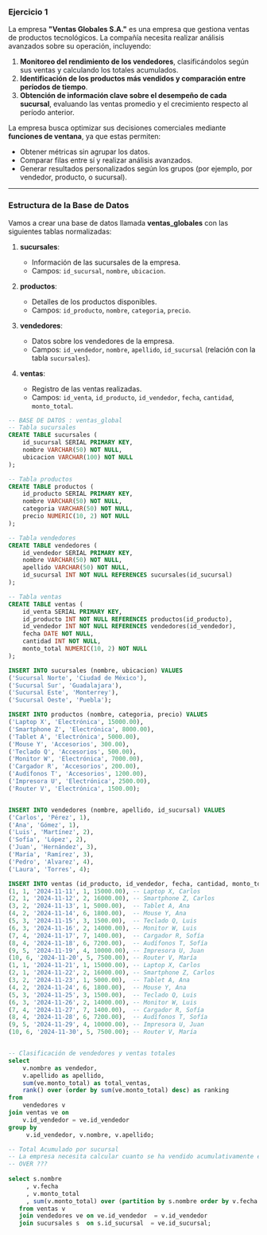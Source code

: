 ### Ejercicio 1

La empresa **"Ventas Globales S.A."** es una empresa que gestiona ventas de productos tecnológicos. La compañía necesita realizar análisis avanzados sobre su operación, incluyendo:

1. **Monitoreo del rendimiento de los vendedores**, clasificándolos según sus ventas y calculando los totales acumulados.
2. **Identificación de los productos más vendidos y comparación entre períodos de tiempo**.
3. **Obtención de información clave sobre el desempeño de cada sucursal**, evaluando las ventas promedio y el crecimiento respecto al período anterior.

La empresa busca optimizar sus decisiones comerciales mediante **funciones de ventana**, ya que estas permiten:
- Obtener métricas sin agrupar los datos.
- Comparar filas entre sí y realizar análisis avanzados.
- Generar resultados personalizados según los grupos (por ejemplo, por vendedor, producto, o sucursal).

---

### Estructura de la Base de Datos

Vamos a crear una base de datos llamada **ventas_globales** con las siguientes tablas normalizadas:

1. **sucursales**:
   - Información de las sucursales de la empresa.
   - Campos: `id_sucursal`, `nombre`, `ubicacion`.

2. **productos**:
   - Detalles de los productos disponibles.
   - Campos: `id_producto`, `nombre`, `categoria`, `precio`.

3. **vendedores**:
   - Datos sobre los vendedores de la empresa.
   - Campos: `id_vendedor`, `nombre`, `apellido`, `id_sucursal` (relación con la tabla `sucursales`).

4. **ventas**:
   - Registro de las ventas realizadas.
   - Campos: `id_venta`, `id_producto`, `id_vendedor`, `fecha`, `cantidad`, `monto_total`.


```sql
-- BASE DE DATOS : ventas_global
-- Tabla sucursales
CREATE TABLE sucursales (
    id_sucursal SERIAL PRIMARY KEY,
    nombre VARCHAR(50) NOT NULL,
    ubicacion VARCHAR(100) NOT NULL
);

-- Tabla productos
CREATE TABLE productos (
    id_producto SERIAL PRIMARY KEY,
    nombre VARCHAR(50) NOT NULL,
    categoria VARCHAR(50) NOT NULL,
    precio NUMERIC(10, 2) NOT NULL
);

-- Tabla vendedores
CREATE TABLE vendedores (
    id_vendedor SERIAL PRIMARY KEY,
    nombre VARCHAR(50) NOT NULL,
    apellido VARCHAR(50) NOT NULL,
    id_sucursal INT NOT NULL REFERENCES sucursales(id_sucursal)
);

-- Tabla ventas
CREATE TABLE ventas (
    id_venta SERIAL PRIMARY KEY,
    id_producto INT NOT NULL REFERENCES productos(id_producto),
    id_vendedor INT NOT NULL REFERENCES vendedores(id_vendedor),
    fecha DATE NOT NULL,
    cantidad INT NOT NULL,
    monto_total NUMERIC(10, 2) NOT NULL
);

INSERT INTO sucursales (nombre, ubicacion) VALUES
('Sucursal Norte', 'Ciudad de México'),
('Sucursal Sur', 'Guadalajara'),
('Sucursal Este', 'Monterrey'),
('Sucursal Oeste', 'Puebla');

INSERT INTO productos (nombre, categoria, precio) VALUES
('Laptop X', 'Electrónica', 15000.00),
('Smartphone Z', 'Electrónica', 8000.00),
('Tablet A', 'Electrónica', 5000.00),
('Mouse Y', 'Accesorios', 300.00),
('Teclado Q', 'Accesorios', 500.00),
('Monitor W', 'Electrónica', 7000.00),
('Cargador R', 'Accesorios', 200.00),
('Audífonos T', 'Accesorios', 1200.00),
('Impresora U', 'Electrónica', 2500.00),
('Router V', 'Electrónica', 1500.00);


INSERT INTO vendedores (nombre, apellido, id_sucursal) VALUES
('Carlos', 'Pérez', 1),
('Ana', 'Gómez', 1),
('Luis', 'Martínez', 2),
('Sofía', 'López', 2),
('Juan', 'Hernández', 3),
('María', 'Ramírez', 3),
('Pedro', 'Alvarez', 4),
('Laura', 'Torres', 4);

INSERT INTO ventas (id_producto, id_vendedor, fecha, cantidad, monto_total) VALUES
(1, 1, '2024-11-11', 1, 15000.00), -- Laptop X, Carlos
(2, 1, '2024-11-12', 2, 16000.00), -- Smartphone Z, Carlos
(3, 2, '2024-11-13', 1, 5000.00),  -- Tablet A, Ana
(4, 2, '2024-11-14', 6, 1800.00),  -- Mouse Y, Ana
(5, 3, '2024-11-15', 3, 1500.00),  -- Teclado Q, Luis
(6, 3, '2024-11-16', 2, 14000.00), -- Monitor W, Luis
(7, 4, '2024-11-17', 7, 1400.00),  -- Cargador R, Sofía
(8, 4, '2024-11-18', 6, 7200.00),  -- Audífonos T, Sofía
(9, 5, '2024-11-19', 4, 10000.00), -- Impresora U, Juan
(10, 6, '2024-11-20', 5, 7500.00), -- Router V, María
(1, 1, '2024-11-21', 1, 15000.00), -- Laptop X, Carlos
(2, 1, '2024-11-22', 2, 16000.00), -- Smartphone Z, Carlos
(3, 2, '2024-11-23', 1, 5000.00),  -- Tablet A, Ana
(4, 2, '2024-11-24', 6, 1800.00),  -- Mouse Y, Ana
(5, 3, '2024-11-25', 3, 1500.00),  -- Teclado Q, Luis
(6, 3, '2024-11-26', 2, 14000.00), -- Monitor W, Luis
(7, 4, '2024-11-27', 7, 1400.00),  -- Cargador R, Sofía
(8, 4, '2024-11-28', 6, 7200.00),  -- Audífonos T, Sofía
(9, 5, '2024-11-29', 4, 10000.00), -- Impresora U, Juan
(10, 6, '2024-11-30', 5, 7500.00); -- Router V, María
```

```sql

-- Clasificación de vendedores y ventas totales
select
    v.nombre as vendedor,
    v.apellido as apellido,
	sum(ve.monto_total) as total_ventas,
	rank() over (order by sum(ve.monto_total) desc) as ranking
from
	vendedores v
join ventas ve on
	v.id_vendedor = ve.id_vendedor
group by 
     v.id_vendedor, v.nombre, v.apellido;

-- Total Acumulado por sucursal
-- La empresa necesita calcular cuanto se ha vendido acumulativamente en las sucursales a lo largo del tiempo.
-- OVER ???  
    
select s.nombre
	 , v.fecha
     , v.monto_total
     , sum(v.monto_total) over (partition by s.nombre order by v.fecha ) as ventas_acumuladas
   from ventas v
   join vendedores ve on ve.id_vendedor  = v.id_vendedor
   join sucursales s  on s.id_sucursal  = ve.id_sucursal;
  

```